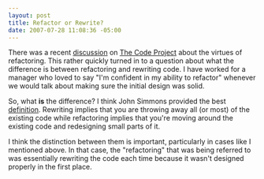 ```yaml
---
layout: post
title: Refactor or Rewrite?
date: 2007-07-28 11:08:36 -05:00
---
```


There was a recent [discussion](http://www.codeproject.com/lounge.asp?msg=2151482&mode=all&userid=36803#xx2151482xx) on [The Code Project](http://www.codeproject.com/) about the virtues of refactoring. This rather quickly turned in to a question about what the difference is between refactoring and rewriting code. I have worked for a manager who loved to say "I'm confident in my ability to refactor" whenever we would talk about making sure the initial design was solid.

So, what **is** the difference? I think John Simmons provided the best [definition](http://www.codeproject.com/lounge.asp?mode=all&userid=36803&select=2151723&df=100&forumid=1159&fr=1103.5#xx2151723xx). Rewriting implies that you are throwing away all (or most) of the existing code while refactoring implies that you're moving around the existing code and redesigning small parts of it.

I think the distinction between them is important, particularly in cases like I mentioned above. In that case, the "refactoring" that was being referred to was essentially rewriting the code each time because it wasn't designed properly in the first place.
